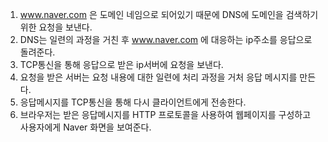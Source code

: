 1. www.naver.com 은 도메인 네임으로 되어있기 때문에 DNS에 도메인을 검색하기 위한 요청을 보낸다.
2. DNS는 일련의 과정을 거친 후 www.naver.com 에 대응하는 ip주소를 응답으로 돌려준다.
3. TCP통신을 통해 응답으로 받은 ip서버에 요청을 보낸다.
4. 요청을 받은 서버는 요청 내용에 대한 일련에 처리 과정을 거처 응답 메시지를 만든다.
5. 응답메시지를 TCP통신을 통해 다시 클라이언트에게 전송한다.
6. 브라우저는 받은 응답메시지를 HTTP 프로토콜을 사용하여 웹페이지를 구성하고 사용자에게 Naver 화면을 보여준다.
